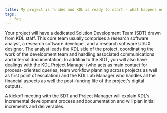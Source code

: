 ```yaml
---
title: My project is funded and KDL is ready to start - what happens next?
tags:
  - faq
---
```


Your project will have a dedicated Solution Development Team (SDT) drawn from KDL staff. This core team usually comprises a research software analyst, a research software developer, and a research software UI/UX designer. The analyst leads the KDL side of the project, coordinating the work of the development team and handling associated communications and internal documentation. In addition to the SDT, you will also have dealings with the KDL Project Manager (who acts as main contact for process-oriented queries, team workflow planning across projects as well as first point of escalation) and the KDL Lab Manager who handles all the financial aspects as well the post-funding life of the project's digital outputs. 

 

A kickoff meeting with the SDT and Project Manager will explain KDL's incremental development process and documentation and will plan initial increments and deliverables. 
